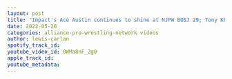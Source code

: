 ```yaml
---
layout: post
title: "Impact's Ace Austin continues to shine at NJPW BOSJ 29; Tony Khan comments on The Briscoes and more"
date: 2022-05-26
categories: alliance-pro-wrestling-network videos
author: lewis-carlan
spotify_track_id: 
youtube_video_id: 0WMa8nF_2g0
apple_track_id: 
youtube_metadata: 
---
```

